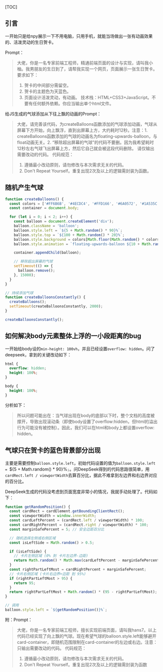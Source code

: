 [TOC]

## 引言

一开始只是给npy展示一下不用电脑，只用手机，就能当场做出一张有动画效果的、活泼灵动的生日贺卡。

Prompt：

> 大佬，你是一名专家前端工程师，精通前端页面的设计与实现，请叫我小柚。我男朋友的生日到了，请帮我实现一个网页，页面展示一张生日贺卡。要求如下：
> 1. 贺卡的中间部分需留空。
> 2. 贺卡的主题色为天蓝色。
> 3. 页面设计活泼灵动，有动画。
>     技术栈：HTML+CSS3+JavaScript。不要有任何额外依赖。你应当输出单个html文件。

给JS生成的气球添加从下往上飘的动画的Prompt：

> 大佬，请完善该代码，为createBalloons函数添加的气球添加动画，气球从屏幕下方开始，向上飘浮，直到出屏幕上方，大约耗时12秒。注意：1. createBalloons函数添加的气球的动画名为floating-upwards-balloon，与float动画无关。2. “移除超出屏幕的气球”的代码不要删。因为我希望耗时12秒左右气球飞出屏幕上方，然后它自己就会被这段代码删除。
> 请仅输出需要改动的代码。
> 代码规范：
>
> 1. 遵循最小改动原则，请勿修改与本次需求无关的代码。
> 2. Don't Repeat Yourself。重复出现2次及以上的逻辑需封装为函数。

## 随机产生气球

```js
function createBalloons() {
  const colors = ['#FF6B6B', '#4ECDC4', '#FFD166', '#6A0572', '#1A535C'];
  const container = document.body;

  for (let i = 0; i < 2; i++) {
    const balloon = document.createElement('div');
    balloon.className = 'balloon';
    balloon.style.left = `${5 + Math.random() * 90}%`;
    balloon.style.top = `${100 + Math.random() * 20}%`;
    balloon.style.background = colors[Math.floor(Math.random() * colors.length)];
    balloon.style.animation = `floating-upwards-balloon ${10 + Math.random() * 4}s linear forwards`;

    container.appendChild(balloon);

    // 移除超出屏幕的气球
    setTimeout(() => {
      balloon.remove();
    }, 15000);
  }
}

// 持续添加气球
function createBalloonsConstantly() {
  createBalloons();
  setTimeout(createBalloonsConstantly, 2000);
}

createBalloonsConstantly();
```

## 如何解决body元素整体上浮的一小段距离的bug

一开始给body设的`min-height: 100vh`，并且已经设置`overflow: hidden`。问了deepseek，拿到的关键改动如下：

```css
html {
  overflow: hidden;
  height: 100%;
}

body {
  height: 100%;
}
```

分析如下：

> 所以问题可能出在：当气球出现在body的底部以下时，整个文档的高度被撑开，导致出现滚动条（即使body设置了overflow:hidden，但html的溢出行为可能没有被控制）。因此，我们可以在html和body上都设置overflow: hidden。

## 气球只在贺卡的蓝色背景部分出现

主要是需要控制`balloon.style.left`，初始代码设置的值为`balloon.style.left = `${5 + Math.random() * 90}%`;`。问DeepSeek得到的代码思路很简单，用`cardRect.left / viewportWidth`去算百分比，据此不难拿到左边界和右边界对应的百分比。

DeepSeek生成的代码没考虑到页面宽度非常小的情况，我就手动处理了。代码如下：

```js
function getRandomPosition() {
  const cardRect = cardElement.getBoundingClientRect();
  const viewportWidth = window.innerWidth;
  const cardLeftPercent = (cardRect.left / viewportWidth) * 100;
  const cardRightPercent = (cardRect.right / viewportWidth) * 100;
  const marginSafePercent = 5; // 安全边距百分比

  // 随机选择左侧或右侧区域
  const isLeftSide = Math.random() > 0.5;

  if (isLeftSide) {
    // 卡片左侧区域 (0% 到 卡片左边界-边距)
    return Math.random() * Math.max(cardLeftPercent - marginSafePercent, 0);
  }
  const rightPartLeftMost = cardRightPercent + marginSafePercent;
  // 卡片右侧区域 (卡片右边界+边距 到 95%)
  if (rightPartLeftMost > 95) {
    return 95;
  }
  return rightPartLeftMost + Math.random() * (95 - rightPartLeftMost);
}

// 调用
balloon.style.left = `${getRandomPosition()}%`;
```

附：Prompt：

> 大佬，你是一名专家前端工程师，擅长实现前端页面，请叫我hans7。以上代码已经实现了向上飘的气球。现在希望气球的balloon.style.left能够避开card-container，即随机范围限制在card-container的左边或右边。注意：只输出需要改动的代码。
> 代码规范：
> 1. 遵循最小改动原则，请勿修改与本次需求无关的代码。
> 2. Don't Repeat Yourself。重复出现2次及以上的逻辑需封装为函数

